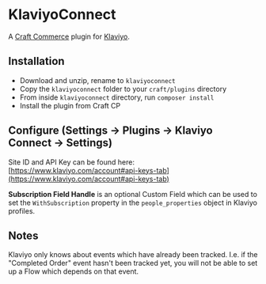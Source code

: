 # KlaviyoConnect

A [Craft Commerce](https://craftcommerce.com/) plugin for [Klaviyo](https://www.klaviyo.com).

## Installation

- Download and unzip, rename to `klaviyoconnect`
- Copy the `klaviyoconnect` folder to your `craft/plugins` directory
- From inside `klaviyoconnect` directory, run `composer install`
- Install the plugin from Craft CP

## Configure (Settings -> Plugins -> Klaviyo Connect -> Settings)

Site ID and API Key can be found here: [https://www.klaviyo.com/account#api-keys-tab](https://www.klaviyo.com/account#api-keys-tab)

**Subscription Field Handle** is an optional Custom Field which can be used to set the `WithSubscription` property in the `people_properties` object in Klaviyo profiles.


## Notes

Klaviyo only knows about events which have already been tracked. I.e. if the "Completed Order" event hasn't been tracked yet, you will not be able to set up a Flow which depends on that event.